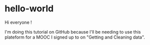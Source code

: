 # hello-world

Hi everyone ! 

I'm doing this tutorial on GitHub because I'll be needing to use this plateform for a MOOC I signed up to on "Getting and Cleaning data".
